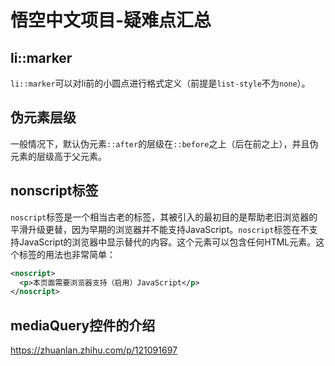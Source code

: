 <h1>悟空中文项目-疑难点汇总</h1>

<h2>li::marker</h2>

`li::marker`可以对li前的小圆点进行格式定义（前提是`list-style`不为`none`）。

<h2>伪元素层级</h2>

一般情况下，默认伪元素`::after`的层级在`::before`之上（后在前之上），并且伪元素的层级高于父元素。

<h2>nonscript标签</h2>

`noscript`标签是一个相当古老的标签，其被引入的最初目的是帮助老旧浏览器的平滑升级更替，因为早期的浏览器并不能支持JavaScript。`noscript`标签在不支持JavaScript的浏览器中显示替代的内容。这个元素可以包含任何HTML元素。这个标签的用法也非常简单：

```xml
<noscript>
  <p>本页面需要浏览器支持（启用）JavaScript</p>
</noscript>
```

<h2>mediaQuery控件的介绍</h2>

https://zhuanlan.zhihu.com/p/121091697
